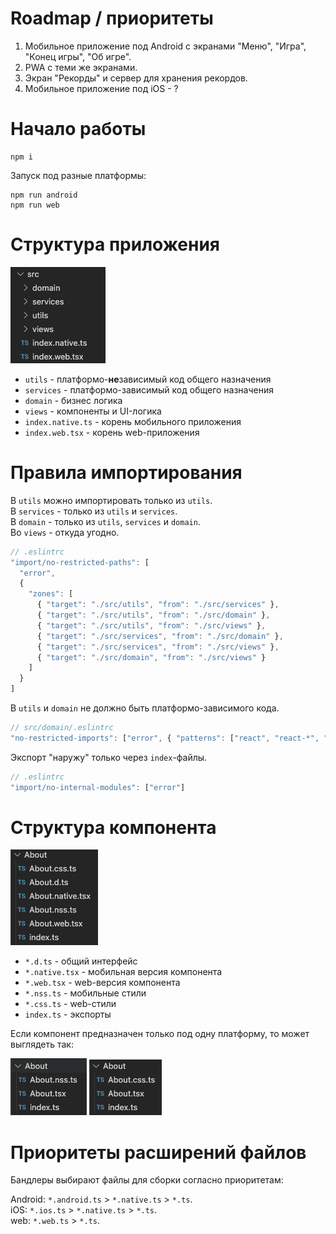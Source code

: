 # Roadmap / приоритеты

1. Мобильное приложение под Android с экранами "Меню", "Игра", "Конец игры", "Об игре".
2. PWA с теми же экранами.
3. Экран "Рекорды" и сервер для хранения рекордов.
4. Мобильное приложение под iOS - ?

# Начало работы

```
npm i
```

Запуск под разные платформы:

```
npm run android
npm run web
```

# Структура приложения

<img src="docs/structure.png">

- `utils` - платформо-<b>не</b>зависимый код общего назначения
- `services` - платформо-зависимый код общего назначения
- `domain` - бизнес логика
- `views` - компоненты и UI-логика
- `index.native.ts` - корень мобильного приложения
- `index.web.tsx` - корень web-приложения

# Правила импортирования

В `utils` можно импортировать только из `utils`.<br/>
В `services` - только из `utils` и `services`.<br/>
В `domain` - только из `utils`, `services` и `domain`.<br/>
Вo `views` - откуда угодно.<br/>

```js
// .eslintrc
"import/no-restricted-paths": [
  "error",
  {
    "zones": [
      { "target": "./src/utils", "from": "./src/services" },
      { "target": "./src/utils", "from": "./src/domain" },
      { "target": "./src/utils", "from": "./src/views" },
      { "target": "./src/services", "from": "./src/domain" },
      { "target": "./src/services", "from": "./src/views" },
      { "target": "./src/domain", "from": "./src/views" }
    ]
  }
]
```

В `utils` и `domain` не должно быть платформо-зависимого кода.

```js
// src/domain/.eslintrc
"no-restricted-imports": ["error", { "patterns": ["react", "react-*", "rn-*"] }]
```

Экспорт "наружу" только через `index`-файлы.

```js
// .eslintrc
"import/no-internal-modules": ["error"]
```

# Структура компонента

<img src="docs/component.png">

- `*.d.ts` - общий интерфейс
- `*.native.tsx` - мобильная версия компонента
- `*.web.tsx` - web-версия компонента
- `*.nss.ts` - мобильные стили
- `*.css.ts` - web-стили
- `index.ts` - экспорты

Если компонент предназначен только под одну платформу, то может выглядеть так:

<img src="docs/native.png"> <img src="docs/web.png">

# Приоритеты расширений файлов

Бандлеры выбирают файлы для сборки согласно приоритетам:

Android: `*.android.ts` > `*.native.ts` > `*.ts`.<br/>
iOS: `*.ios.ts` > `*.native.ts` > `*.ts`.<br/>
web: `*.web.ts` > `*.ts`.<br/>
